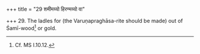 +++
title = "29 शमीमय्यो हिरण्मय्यो वा"

+++
29. The ladles for (the Varuṇapraghāsa-rite should be made) out of Śamī-wood[^1] or gold.  

[^1]: Cf. MS I.10.12.  
